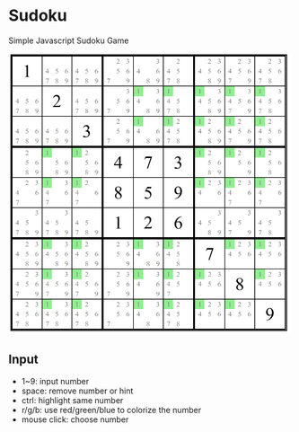 # Sudoku

Simple Javascript Sudoku Game

![](imgs/sudoku.png)

## Input
- 1~9: input number
- space: remove number or hint
- ctrl: highlight same number
- r/g/b: use red/green/blue to colorize the number
- mouse click: choose number
